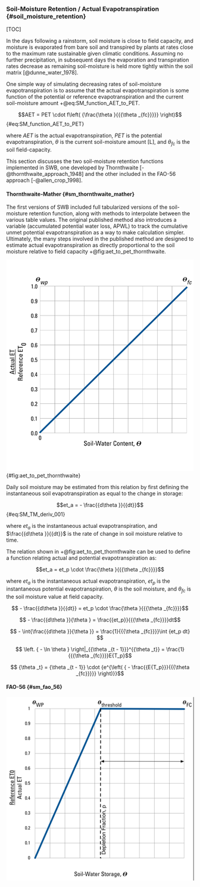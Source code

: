 
### Soil-Moisture Retention / Actual Evapotranspiration {#soil_moisture_retention}

[TOC]

In the days following a rainstorm, soil moisture is close to field capacity, and moisture is evaporated from bare soil and transpired by plants at rates close to the maximum rate sustainable given climatic conditions. Assuming no further precipitation, in subsequent days the evaporation and transpiration rates decrease as remaining soil-moisture is held more tightly within the soil matrix [@dunne_water_1978].

One simple way of simulating decreasing rates of soil-moisture evapotranspiration is to assume that the actual evapotranspiration is some function of the potential or reference evapotranspiration and the current soil-moisture amount +@eq:SM_function_AET_to_PET.

$$AET = PET \cdot f\left( {\frac{\theta }{{{\theta _{fc}}}}} \right)$$ {#eq:SM_function_AET_to_PET}

where
$AET$ is the actual evapotranspiration,
$PET$ is the potential evapotranspiration,
$\theta$ is the current soil-moisture amount [L], and
$\theta_{fc}$ is the soil field-capacity.

This section discusses the two soil-moisture retention functions implemented in SWB, one developed by Thornthwaite [-@thornthwaite_approach_1948] and the other included in the FAO-56 approach [-@allen_crop_1998].

#### Thornthwaite-Mather {#sm_thornthwaite_mather}

The first versions of SWB included full tabularized versions of the soil-moisture retention function, along with methods to interpolate between the various table values. The original published method also introduces a variable (accumulated potential water loss, APWL) to track the cumulative unmet potential evapotranspiration as a way to make calculation simpler. Ultimately, the many steps involved in the published method are designed to estimate actual evapotranspiration as directly proportional to the soil moisture relative to field capacity +@fig:aet_to_pet_thornthwaite.

![ Thornthwaite [-@thornthwaite_approach_1948] soil-moisture retention function. file: Actual_ET__FAO56.png]( ../images/Actual_ET__Thornthwaite.png ) {#fig:aet_to_pet_thornthwaite}

Daily soil moisture may be estimated from this relation by first defining the instantaneous soil evapotranspiration as equal to the change in storage:

$$et_a =  - \frac{{d\theta }}{{dt}}$$ {#eq:SM_TM_deriv_001}

where
$et_a$ is the instantaneous actual evapotranspiration, and
$\frac{{d\theta }}{{dt}}$ is the rate of change in soil moisture relative to time.

The relation shown in +@fig:aet_to_pet_thornthwaite can be used to define a function relating actual and potential evapotranspiration as:

$$et_a = et_p \cdot \frac{\theta }{{{\theta _{fc}}}}$$

where
$et_a$ is the instantaneous actual evapotranspiration,
$et_p$ is the instantaneous potential evapotranspiration,
$\theta$ is the soil moisture, and
$\theta_{fc}$ is the soil moisture value at field capacity.

$$ - \frac{{d\theta }}{{dt}} = et_p \cdot \frac{\theta }{{{\theta _{fc}}}}$$

$$ - \frac{{d\theta }}{\theta } = \frac{{et_p}}{{{\theta _{fc}}}}dt$$

$$ - \int{\frac{{d\theta }}{\theta }}  = \frac{1}{{{\theta _{fc}}}}\int {et_p dt} $$

$$ \left. { - \ln \theta } \right|_{{\theta _{t - 1}}}^{{\theta _t}} = \frac{1}{{{\theta _{fc}}}}E{T_p}$$

$$ {\theta _t} = {\theta _{t - 1}} \cdot {e^{\left( { - \frac{{E{T_p}}}{{{\theta _{fc}}}}} \right)}}$$

#### FAO-56 {#sm_fao_56}



![FAO-56 [-@allen_crop_1998] soil-moisture retention function. file: Actual_ET__FAO56.png]( ../images/Actual_ET__FAO56.png )
